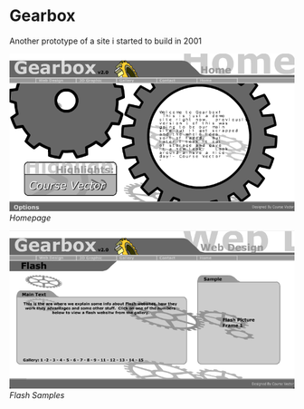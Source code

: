 # Gearbox
Another prototype of a site i started to build in 2001

![](/assets/gearbox1.png)
*Homepage*

![](/assets/gearbox2.png)
*Flash Samples*
